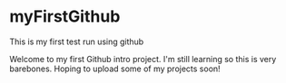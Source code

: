 # myFirstGithub
This is my first test run using github

Welcome to my first Github intro project. I'm still learning so this is very barebones. Hoping to upload some of my projects soon!
